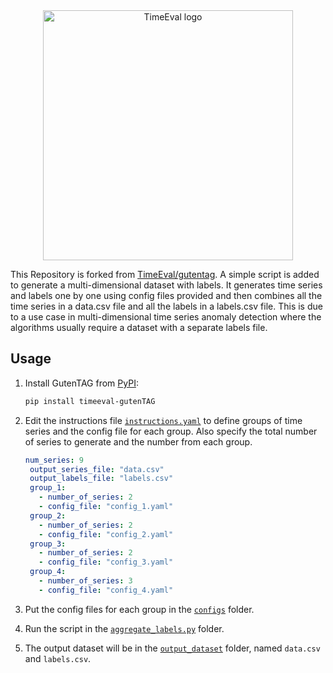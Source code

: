 <div align="center">
    <img width="400px" src="https://github.com/TimeEval/gutentag/raw/main/logo_transparent.png" alt="TimeEval logo"/>
</div>

This Repository is forked from [TimeEval/gutentag](https://github.com/TimeEval/gutentag). A simple script is added to generate a multi-dimensional dataset with labels. It generates time series and labels one by one using config files provided and then combines all the time series in a data.csv file and all the labels in a labels.csv file. This is due to a use case in multi-dimensional time series anomaly detection where the algorithms usually require a dataset with a separate labels file.




## Usage

1. Install GutenTAG from [PyPI](https://pypi.org/project/timeeval-gutenTAG/):

   ```sh
   pip install timeeval-gutenTAG
   ```

   
2. Edit the instructions file [`instructions.yaml`](./Aggregate_Labels/instructions.yaml) to define groups of time series and the config file for each group. Also specify the total number of series to generate and the number from each group.

   ```yaml
   num_series: 9
    output_series_file: "data.csv"
    output_labels_file: "labels.csv"
    group_1:
      - number_of_series: 2
      - config_file: "config_1.yaml"
    group_2:
      - number_of_series: 2
      - config_file: "config_2.yaml"
    group_3:
      - number_of_series: 2
      - config_file: "config_3.yaml"
    group_4:
      - number_of_series: 3
      - config_file: "config_4.yaml"
   ```
  

3. Put the config files for each group in the [`configs`](./Aggregate_Labels/configs) folder.

4. Run the script in the [`aggregate_labels.py`](./Aggregate_Labels/aggregate_labels.py) folder.

5. The output dataset will be in the [`output_dataset`](./Aggregate_Labels/output_dataset) folder, named `data.csv` and `labels.csv`.




